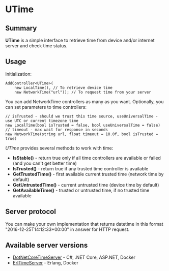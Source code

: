 # UTime

## Summary

**UTime** is a simple interface to retrieve time from device and/or internet server and check time status.

## Usage

Initialization:

```
AddController<UTime>(
	new LocalTime(), // To retrieve device time
	new NetworkTime("url")); // To request time from your server
```

You can add NetworkTime controllers as many as you want.
Optionally, you can set parameters to time controllers:

```
// isTrusted - should we trust this time source, useUniversalTime - use UTC or current timezone time
new LocalTime(bool isTrusted = false, bool useUniversalTime = false)
// timeout - max wait for response in seconds
new NetworkTime(string url, float timeout = 10.0f, bool isTrusted = true)
```

*UTime* provides several methods to work with time:

- **IsStable()** - return true only if all time controllers are available or failed (and you can't get better time)
- **IsTrusted()** - return true if any trusted time controller is available
- **GetTrustedTime()** - first available current trusted time (network time by default)
- **GetUntrustedTime()** - current untrusted time (device time by default)
- **GetAvailableTime()** - trusted or untrusted time, if no trusted time available


## Server protocol

You can make your own implementation that returns datetime in this format "2016-12-25T14:12:33+00:00" in answer for HTTP request.

## Available server versions

- [DotNetCoreTimeServer](https://github.com/KonH/DotNetCoreTimeServer) - C#, .NET Core, ASP.NET, Docker
- [ErlTimeServer](https://github.com/KonH/ErlTimeServer) - Erlang, Docker
